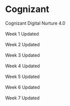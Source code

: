 # Cognizant
Cognizant Digital Nurture 4.0 
<br>
<br>
Week 1 Updated 
<br>
<br>
Week 2 Updated
<br>
<br>
Week 3 Updated
<br>
<br>
Week 4 Updated
<br>
<br>
Week 5 Updated
<br>
<br>
Week 6 Updated
<br>
<br>
Week 7 Updated